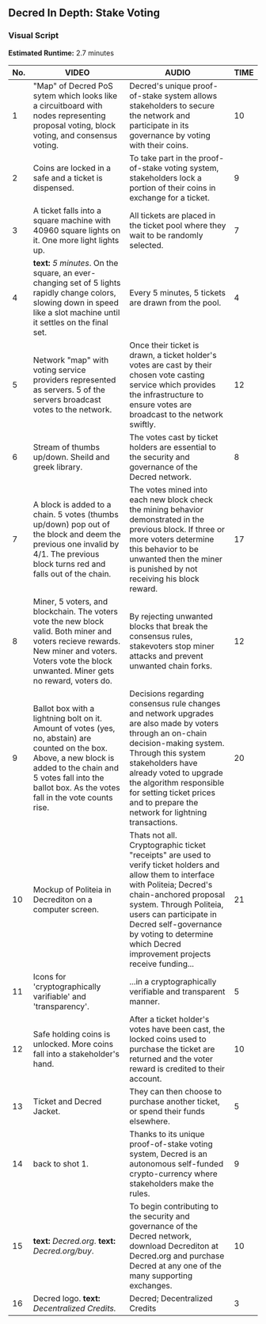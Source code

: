 ## Decred In Depth: Stake Voting
### Visual Script
**Estimated Runtime:** 2.7 minutes

No. | VIDEO | AUDIO | TIME
--- | ----- | ----- | ----
1 | "Map" of Decred PoS sytem which looks like a circuitboard with nodes representing proposal voting, block voting, and consensus voting. | Decred's unique proof-of-stake system allows stakeholders to secure the network and participate in its governance by voting with their coins. | 10
2 | Coins are locked in a safe and a ticket is dispensed. | To take part in the proof-of-stake voting system, stakeholders lock a portion of their coins in exchange for a ticket. | 9
3 | A ticket falls into a square machine with 40960 square lights on it. One more light lights up.  | All tickets are placed in the ticket pool where they wait to be randomly selected. | 7
4 | **text:** *5 minutes*. On the square, an ever-changing set of 5 lights rapidly change colors, slowing down in speed like a slot machine until it settles on the final set. | Every 5 minutes, 5 tickets are drawn from the pool. | 4 
5| Network "map" with voting service providers represented as servers. 5 of the servers broadcast votes to the network. | Once their ticket is drawn, a ticket holder's votes are cast by their chosen vote casting service which provides the infrastructure to ensure votes are broadcast to the network swiftly. | 12
6 | Stream of thumbs up/down. Sheild and greek library. | The votes cast by ticket holders are essential to the security and governance of the Decred network. | 8
7 | A block is added to a chain. 5 votes (thumbs up/down) pop out of the block and deem the previous one invalid by 4/1. The previous block turns red and falls out of the chain. | The votes mined into each new block check the mining behavior demonstrated in the previous block. If three or more voters determine this behavior to be unwanted then the miner is punished by not receiving his block reward. | 17
8 | Miner, 5 voters, and blockchain. The voters vote the new block valid. Both miner and voters recieve rewards. New miner and voters. Voters vote the block unwanted. Miner gets no reward, voters do. | By rejecting unwanted blocks that break the consensus rules, stakevoters stop miner attacks and prevent unwanted chain forks. | 12
9 | Ballot box with a lightning bolt on it. Amount of votes (yes, no, abstain) are counted on the box. Above, a new block is added to the chain and 5 votes fall into the ballot box. As the votes fall in the vote counts rise. | Decisions regarding consensus rule changes and network upgrades are also made by voters through an on-chain decision-making system. Through this system stakeholders have already voted to upgrade the algorithm responsible for setting ticket prices and to prepare the network for lightning transactions. | 20
10 | Mockup of Politeia in Decrediton on a computer screen. | Thats not all. Cryptographic ticket "receipts" are used to verify ticket holders and allow them to interface with Politeia; Decred's chain-anchored proposal system. Through Politeia, users can participate in Decred self-governance by voting to determine which Decred improvement projects receive funding... | 21
11| Icons for 'cryptographically varifiable' and 'transparency'. | ...in a cryptographically verifiable and transparent manner. | 5
12 | Safe holding coins is unlocked. More coins fall into a stakeholder's hand. | After a ticket holder's votes have been cast, the locked coins used to purchase the ticket are returned and the voter reward is credited to their account.  | 10
13| Ticket and Decred Jacket. | They can then choose to purchase another ticket, or spend their funds elsewhere. | 5
14 | back to shot 1. | Thanks to its unique proof-of-stake voting system, Decred is an autonomous self-funded crypto-currency where stakeholders make the rules. | 9
15 | **text:** *Decred.org*. **text:** *Decred.org/buy*. | To begin contributing to the security and governance of the Decred network, download Decrediton at Decred.org and purchase Decred at any one of the many supporting exchanges. | 10
16 | Decred logo. **text:** *Decentralized Credits.* | Decred; Decentralized Credits | 3
 